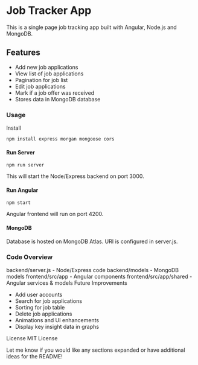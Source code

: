 
# Job Tracker App
 

This is a single page job tracking app built with Angular, Node.js and MongoDB. 

## Features

- Add new job applications
- View list of job applications
- Pagination for job list
- Edit job applications
- Mark if a job offer was received
- Stores data in MongoDB database

### Usage
Install

```
npm install express morgan mongoose cors
```
#### Run Server

``` npm run server ```

This will start the Node/Express backend on port 3000.

#### Run Angular

``` npm start ```

Angular frontend will run on port 4200.

#### MongoDB
Database is hosted on MongoDB Atlas. URI is configured in server.js.

### Code Overview
backend/server.js - Node/Express code
backend/models - MongoDB models
frontend/src/app - Angular components
frontend/src/app/shared - Angular services & models
Future Improvements
- Add user accounts
- Search for job applications
- Sorting for job table
- Delete job applications
- Animations and UI enhancements
- Display key insight data in graphs

License
MIT License

Let me know if you would like any sections expanded or have additional ideas for the README!

